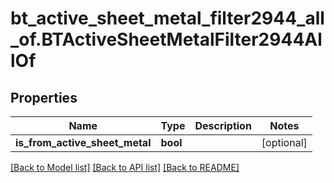 # bt_active_sheet_metal_filter2944_all_of.BTActiveSheetMetalFilter2944AllOf

## Properties
Name | Type | Description | Notes
------------ | ------------- | ------------- | -------------
**is_from_active_sheet_metal** | **bool** |  | [optional] 

[[Back to Model list]](../README.md#documentation-for-models) [[Back to API list]](../README.md#documentation-for-api-endpoints) [[Back to README]](../README.md)


